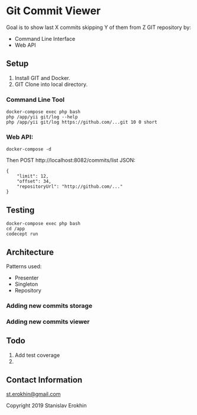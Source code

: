 # Git Commit Viewer

Goal is to show last X commits skipping Y of them from Z GIT repository by:
* Command Line Interface
* Web API

## Setup

1. Install GIT and Docker.
2. GIT Clone into local directory.

### Command Line Tool
```
docker-compose exec php bash
php /app/yii git/log --help
php /app/yii git/log https://github.com/...git 10 0 short
```

### Web API:
```
docker-compose -d
```
Then POST http://localhost:8082/commits/list
JSON:
```
{
	"limit": 12,
	"offset": 34,
	"repositoryUrl": "http://github.com/..."
}
```

## Testing

```
docker-compose exec php bash
cd /app
codecept run
```

## Architecture

Patterns used:
* Presenter
* Singleton
* Repository

### Adding new commits storage

### Adding new commits viewer

## Todo

1. Add test coverage
2. 

## Contact Information

st.erokhin@gmail.com

Copyright 2019 Stanislav Erokhin
